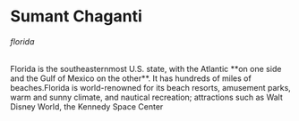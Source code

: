 # Sumant Chaganti
###### florida
<p>Florida is the southeasternmost U.S. state, with the Atlantic **on one side and the Gulf of Mexico on the other**. It has hundreds of miles of beaches.Florida is world-renowned for its beach resorts, amusement parks, warm and sunny climate, and nautical recreation; attractions such as Walt Disney World, the Kennedy Space Center</p>



